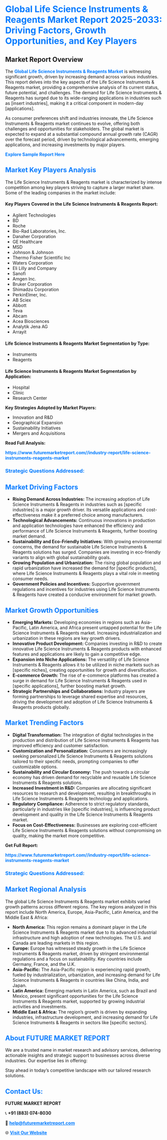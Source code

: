 <h1 style="color: #007BFF;">Global Life Science Instruments & Reagents Market Report 2025-2033: Driving Factors, Growth Opportunities, and Key Players</h1>

<section id="overview">
<h2>Market Report Overview</h2>
<p>The <a href="https://www.futuremarketreport.com//industry-report/life-science-instruments-reagents-market" style="color: #007BFF; text-decoration: none;"><strong>Global Life Science Instruments & Reagents Market</strong></a> is witnessing significant growth, driven by increasing demand across various industries. This report delves into the key aspects of the Life Science Instruments & Reagents market, providing a comprehensive analysis of its current status, future potential, and challenges. The demand for Life Science Instruments & Reagents has surged due to its wide-ranging applications in industries such as [insert industries], making it a critical component in modern-day [applications].</p>
<p>As consumer preferences shift and industries innovate, the Life Science Instruments & Reagents market continues to evolve, offering both challenges and opportunities for stakeholders. The global market is expected to expand at a substantial compound annual growth rate (CAGR) over the forecast period, driven by technological advancements, emerging applications, and increasing investments by major players.</p>
</section>

<section id="overview">
<p><a href="https://www.futuremarketreport.com//request-sample/reportId=55829" style="color: #007BFF; text-decoration: none;"><strong>Explore Sample Report Here</strong></a></p>
</section>

<section id="key-players">
<h2 style="color: #007BFF;">Market Key Players Analysis</h2>
<p>The Life Science Instruments & Reagents market is characterized by intense competition among key players striving to capture a larger market share. Some of the leading companies in the market include:</p>
<h4>Key Players Covered in the Life Science Instruments & Reagents Report:</h4>
<ul><li>Agilent Technologies</li><li>BD</li><li>Roche</li><li>Bio-Rad Laboratories, Inc.</li><li>Danaher Corporation</li><li>GE Healthcare</li><li>MSD</li><li>Johnson &amp; Johnson</li><li>Thermo Fisher Scientific Inc</li><li>Waters Corporation</li><li>Eli Lilly and Company</li><li>Sanofi</li><li>Amgen Inc.</li><li>Bruker Corporation</li><li>Shimadzu Corporation</li><li>PerkinElmer, Inc.</li><li>AB Sciex</li><li>Abbott</li><li>Teva</li><li>Abcam</li><li>Acea Biosciences</li><li>Analytik Jena AG</li><li>Arrayit</li></ul>
<h4>Life Science Instruments & Reagents Market Segmentation by Type:</h4>
<ul><li>Instruments</li><li>Reagents</li></ul>

<h4>Life Science Instruments & Reagents Market Segmentation by Application:</h4>
<ul><li>Hospital</li><li>Clinic</li><li>Research Center</li></ul>
<p><strong>Key Strategies Adopted by Market Players:</strong></p>
<ul>
<li>Innovation and R&D</li>
<li>Geographical Expansion</li>
<li>Sustainability Initiatives</li>
<li>Mergers and Acquisitions</li>
</ul>
</section>

<section>
<p><strong>Read Full Analysis: </strong></p><a href="https://www.futuremarketreport.com//industry-report/life-science-instruments-reagents-market" style="color: #007BFF; text-decoration: none;"><strong>https://www.futuremarketreport.com//industry-report/life-science-instruments-reagents-market</strong></a>
<h3 style="color: #007BFF;">Strategic Questions Addressed:</h3>
</section>

<section id="driving-factors">
<h2 style="color: #007BFF;">Market Driving Factors</h2>
<ul>
<li><strong>Rising Demand Across Industries:</strong> The increasing adoption of Life Science Instruments & Reagents in industries such as [specific industries] is a major growth driver. Its versatile applications and cost-effectiveness make it a preferred choice among manufacturers.</li>
<li><strong>Technological Advancements:</strong> Continuous innovations in production and application technologies have enhanced the efficiency and performance of Life Science Instruments & Reagents, further boosting market demand.</li>
<li><strong>Sustainability and Eco-Friendly Initiatives:</strong> With growing environmental concerns, the demand for sustainable Life Science Instruments & Reagents solutions has surged. Companies are investing in eco-friendly variants to align with global sustainability goals.</li>
<li><strong>Growing Population and Urbanization:</strong> The rising global population and rapid urbanization have increased the demand for [specific products], where Life Science Instruments & Reagents plays a vital role in meeting consumer needs.</li>
<li><strong>Government Policies and Incentives:</strong> Supportive government regulations and incentives for industries using Life Science Instruments & Reagents have created a conducive environment for market growth.</li>
</ul>
</section>

<section id="growth-opportunities">
<h2 style="color: #007BFF;">Market Growth Opportunities</h2>
<ul>
<li><strong>Emerging Markets:</strong> Developing economies in regions such as Asia-Pacific, Latin America, and Africa present untapped potential for the Life Science Instruments & Reagents market. Increasing industrialization and urbanization in these regions are key growth drivers.</li>
<li><strong>Innovative Product Development:</strong> Companies investing in R&D to create innovative Life Science Instruments & Reagents products with enhanced features and applications are likely to gain a competitive edge.</li>
<li><strong>Expansion into Niche Applications:</strong> The versatility of Life Science Instruments & Reagents allows it to be utilized in niche markets such as [specific niches], creating opportunities for growth and diversification.</li>
<li><strong>E-commerce Growth:</strong> The rise of e-commerce platforms has created a surge in demand for Life Science Instruments & Reagents used in [specific applications], further boosting market growth.</li>
<li><strong>Strategic Partnerships and Collaborations:</strong> Industry players are forming partnerships to leverage shared expertise and resources, driving the development and adoption of Life Science Instruments & Reagents products globally.</li>
</ul>
</section>

<section id="trending-factors">
<h2 style="color: #007BFF;">Market Trending Factors</h2>
<ul>
<li><strong>Digital Transformation:</strong> The integration of digital technologies in the production and distribution of Life Science Instruments & Reagents has improved efficiency and customer satisfaction.</li>
<li><strong>Customization and Personalization:</strong> Consumers are increasingly seeking personalized Life Science Instruments & Reagents solutions tailored to their specific needs, prompting companies to offer customizable options.</li>
<li><strong>Sustainability and Circular Economy:</strong> The push towards a circular economy has driven demand for recyclable and reusable Life Science Instruments & Reagents solutions.</li>
<li><strong>Increased Investment in R&D:</strong> Companies are allocating significant resources to research and development, resulting in breakthroughs in Life Science Instruments & Reagents technology and applications.</li>
<li><strong>Regulatory Compliance:</strong> Adherence to strict regulatory standards, particularly in industries like [specific industries], is influencing product development and quality in the Life Science Instruments & Reagents market.</li>
<li><strong>Focus on Cost-Effectiveness:</strong> Businesses are exploring cost-efficient Life Science Instruments & Reagents solutions without compromising on quality, making the market more competitive.</li>
</ul>
</section>

<section>
<p><strong>Get Full Report: </strong></p><a href="https://www.futuremarketreport.com//industry-report/life-science-instruments-reagents-market" style="color: #007BFF; text-decoration: none;"><strong>https://www.futuremarketreport.com//industry-report/life-science-instruments-reagents-market</strong></a>
<h3 style="color: #007BFF;">Strategic Questions Addressed:</h3>
</section>


<section id="regional-analysis">
<h2 style="color: #007BFF;">Market Regional Analysis</h2>
<p>The global Life Science Instruments & Reagents market exhibits varied growth patterns across different regions. The key regions analyzed in this report include North America, Europe, Asia-Pacific, Latin America, and the Middle East & Africa:</p>
<ul>
<li><strong>North America:</strong> This region remains a dominant player in the Life Science Instruments & Reagents market due to its advanced industrial infrastructure and high adoption of new technologies. The U.S. and Canada are leading markets in this region.</li>
<li><strong>Europe:</strong> Europe has witnessed steady growth in the Life Science Instruments & Reagents market, driven by stringent environmental regulations and a focus on sustainability. Key countries include Germany, France, and the U.K.</li>
<li><strong>Asia-Pacific:</strong> The Asia-Pacific region is experiencing rapid growth, fueled by industrialization, urbanization, and increasing demand for Life Science Instruments & Reagents in countries like China, India, and Japan.</li>
<li><strong>Latin America:</strong> Emerging markets in Latin America, such as Brazil and Mexico, present significant opportunities for the Life Science Instruments & Reagents market, supported by growing industrial activities and investments.</li>
<li><strong>Middle East & Africa:</strong> The region’s growth is driven by expanding industries, infrastructure development, and increasing demand for Life Science Instruments & Reagents in sectors like [specific sectors].</li>
</ul>
</section>

<footer>
<h2 style="color: #007BFF;">About FUTURE MARKET REPORT</h2>
<p>We are a trusted name in market research and advisory services, delivering actionable insights and strategic support to businesses across diverse industries. Our expertise lies in offering:</p>

<p>Stay ahead in today’s competitive landscape with our tailored research solutions.</p>

<h2 style="color: #007BFF;">Contact Us:</h2>
<p><strong>FUTURE MARKET REPORT</strong></p>
<p>📞 <strong>+91 (883) 074-8030</strong></p>
<p>📧 <strong><a href="mailto:help@futuremarketreport.com" style="color: #007BFF;">help@futuremarketreport.com</a></strong></p>
<p>🌐 <strong><a href="https://www.futuremarketreport.com/" style="color: #007BFF;">Visit Our Website</a></strong></p>
</footer>